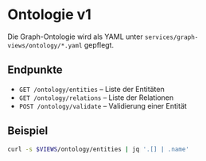 # Ontologie v1

Die Graph-Ontologie wird als YAML unter `services/graph-views/ontology/*.yaml` gepflegt.

## Endpunkte

- `GET /ontology/entities` – Liste der Entitäten
- `GET /ontology/relations` – Liste der Relationen
- `POST /ontology/validate` – Validierung einer Entität

## Beispiel

```bash
curl -s $VIEWS/ontology/entities | jq '.[] | .name'
```
